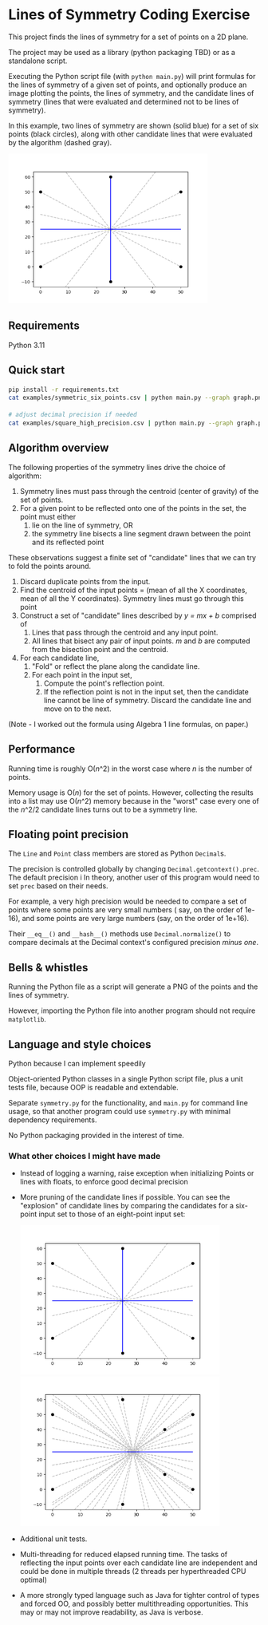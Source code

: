 # Lines of Symmetry Coding Exercise

This project finds the lines of symmetry for a set of points on a 2D plane.

The project may be used as a library (python packaging TBD) or as a standalone script.

Executing the Python script file (with `python main.py`) will print formulas for the lines of symmetry of a given set of
points, and optionally produce an image plotting the points, the lines of symmetry, and the candidate lines of symmetry
(lines that were evaluated and determined not to be lines of symmetry).

In this example, two lines of symmetry are shown (solid blue) for a set of six points (black circles), along with other
candidate lines that were evaluated by the algorithm (dashed gray).

<img src="images/symmetric_six_points.png" width="400" alt="Set of six points with their lines of symmetry in blue and candidate lines in gray">

## Requirements

Python 3.11

## Quick start

```bash
pip install -r requirements.txt
cat examples/symmetric_six_points.csv | python main.py --graph graph.png

# adjust decimal precision if needed
cat examples/square_high_precision.csv | python main.py --graph graph.png --precision 100
```

## Algorithm overview

The following properties of the symmetry lines drive the choice of algorithm:

1. Symmetry lines must pass through the centroid (center of gravity) of the set of points.
2. For a given point to be reflected onto one of the points in the set, the point must either
    1. lie on the line of symmetry, OR
    2. the symmetry line bisects a line segment drawn between the point and its reflected point

These observations suggest a finite set of "candidate" lines that we can try to fold the points around.

1. Discard duplicate points from the input.
2. Find the centroid of the input points = (mean of all the X coordinates, mean of all the Y coordinates). Symmetry
   lines must go through this point
3. Construct a set of "candidate" lines described by *y = mx + b* comprised of
    1. Lines that pass through the centroid and any input point.
    2. All lines that bisect any pair of input points. *m* and *b* are computed from the bisection point and the
       centroid.
4. For each candidate line,
    1. "Fold" or reflect the plane along the candidate line.
    2. For each point in the input set,
        1. Compute the point's reflection point.
        2. If the reflection point is not in the input set, then the candidate line cannot be line of symmetry. Discard
           the
           candidate line and move on to the next.

(Note - I worked out the formula using Algebra 1 line formulas, on paper.)

## Performance

Running time is roughly O(*n*^2) in the worst case where *n* is the number of points.

Memory usage is O(*n*) for the set of points. However, collecting the results into a list may use O(*n*^2) memory
because in the "worst" case every one of the *n*^2/2 candidate lines turns out to be a symmetry line.

## Floating point precision

The `Line` and `Point` class members are stored as Python `Decimal`s.

The precision is controlled globally by changing `Decimal.getcontext().prec`. The default precision i In theory, another
user of this program would need to set `prec` based on their needs.

For example, a very high precision would be needed to compare a set of points where some points are very small numbers (
say, on the order of 1e-16), and some points are very large numbers (say, on the order of 1e+16).

Their `__eq__()` and `__hash__()` methods use `Decimal.normalize()` to compare decimals at the Decimal context's
configured precision *minus one*.

## Bells & whistles

Running the Python file as a script will generate a PNG of the points and the lines of symmetry.

However, importing the Python file into another program should not require `matplotlib`.

## Language and style choices

Python because I can implement speedily

Object-oriented Python classes in a single Python script file, plus a unit tests file, because OOP is readable and
extendable.

Separate `symmetry.py` for the functionality, and `main.py` for command line usage, so that another program could
use `symmetry.py` with minimal dependency requirements.

No Python packaging provided in the interest of time.

### What other choices I might have made

* Instead of logging a warning, raise exception when initializing Points or lines with floats, to enforce good decimal precision

* More pruning of the candidate lines if possible. You can see the "explosion" of candidate lines by comparing the
  candidates for a six-point input set to those of an eight-point input set:

    <img src="images/symmetric_six_points.png" width="400" alt="Set of six points with their lines of symmetry in blue and candidate lines in gray">
    <img src="images/symmetric_eight_points.png" width="400" alt="Set of eight points with their lines of symmetry in blue and candidate lines in gray">

* Additional unit tests.

* Multi-threading for reduced elapsed running time. The tasks of reflecting the input points over each candidate line
  are independent and could be done in multiple threads (2 threads per hyperthreaded CPU optimal)

* A more strongly typed language such as Java for tighter control of types and forced OO, and possibly better
  multithreading opportunities. This may or may not improve readability, as Java is verbose.

